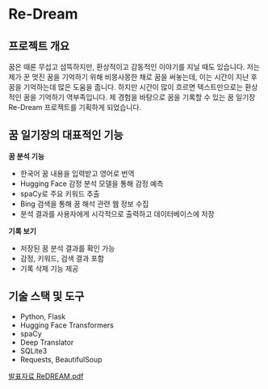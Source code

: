 # Re-Dream


## 프로젝트 개요

꿈은 때론 무섭고 섬뜩하지만, 환상적이고 감동적인 이야기를 지닐 때도 있습니다. 
저는 제가 꾼 멋진 꿈을 기억하기 위해 비몽사몽한 채로 꿈을 써놓는데, 이는 시간이 지난 후 꿈을 기억하는데 많은 도움을 줍니다. 하지만 시간이 많이 흐르면 텍스트만으로는 환상적인 꿈을 기억하기 역부족입니다. 
제 경험을 바탕으로 꿈을 기록할 수 있는 꿈 일기장 Re-Dream 프로젝트를 기획하게 되었습니다. 




## 꿈 일기장의 대표적인 기능

**꿈 분석 기능**
- 한국어 꿈 내용을 입력받고 영어로 번역
- Hugging Face 감정 분석 모델을 통해 감정 예측
- spaCy로 주요 키워드 추출
- Bing 검색을 통해 꿈 해석 관련 웹 정보 수집
- 분석 결과를 사용자에게 시각적으로 출력하고 데이터베이스에 저장

**기록 보기**
- 저장된 꿈 분석 결과를 확인 가능
- 감정, 키워드, 검색 결과 포함
- 기록 삭제 기능 제공




## 기술 스택 및 도구

- Python, Flask
- Hugging Face Transformers
- spaCy
- Deep Translator
- SQLite3
- Requests, BeautifulSoup




   



[발표자료 ReDREAM.pdf](https://github.com/user-attachments/files/21094258/ReDREAM.pdf)
